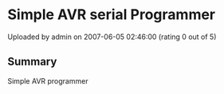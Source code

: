 # Simple AVR serial Programmer

Uploaded by admin on 2007-06-05 02:46:00 (rating 0 out of 5)

## Summary

Simple AVR programmer
